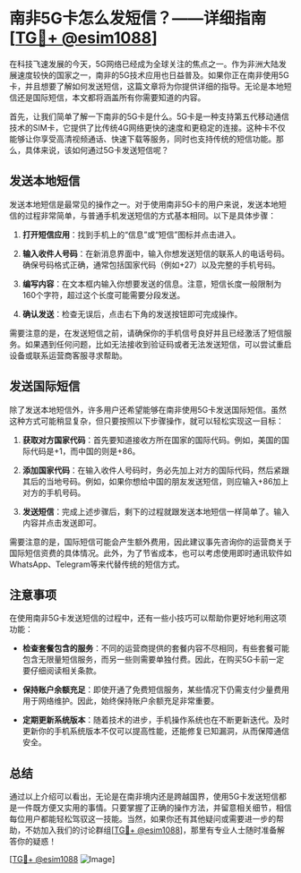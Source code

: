 # 南非5G卡怎么发短信？——详细指南[[TG💪+ @esim1088](https://t.me/s/esim1088)]

在科技飞速发展的今天，5G网络已经成为全球关注的焦点之一。作为非洲大陆发展速度较快的国家之一，南非的5G技术应用也日益普及。如果你正在南非使用5G卡，并且想要了解如何发送短信，这篇文章将为你提供详细的指导。无论是本地短信还是国际短信，本文都将涵盖所有你需要知道的内容。

首先，让我们简单了解一下南非的5G卡是什么。5G卡是一种支持第五代移动通信技术的SIM卡，它提供了比传统4G网络更快的速度和更稳定的连接。这种卡不仅能够让你享受高清视频通话、快速下载等服务，同时也支持传统的短信功能。那么，具体来说，该如何通过5G卡发送短信呢？

## 发送本地短信

发送本地短信是最常见的操作之一。对于使用南非5G卡的用户来说，发送本地短信的过程非常简单，与普通手机发送短信的方式基本相同。以下是具体步骤：

1. **打开短信应用**：找到手机上的“信息”或“短信”图标并点击进入。
   
2. **输入收件人号码**：在新消息界面中，输入你想发送短信的联系人的电话号码。确保号码格式正确，通常包括国家代码（例如+27）以及完整的手机号码。

3. **编写内容**：在文本框内输入你想要发送的信息。注意，短信长度一般限制为160个字符，超过这个长度可能需要分段发送。

4. **确认发送**：检查无误后，点击右下角的发送按钮即可完成操作。

需要注意的是，在发送短信之前，请确保你的手机信号良好并且已经激活了短信服务。如果遇到任何问题，比如无法接收到验证码或者无法发送短信，可以尝试重启设备或联系运营商客服寻求帮助。

## 发送国际短信

除了发送本地短信外，许多用户还希望能够在南非使用5G卡发送国际短信。虽然这种方式可能稍显复杂，但只要按照以下步骤操作，就可以轻松实现这一目标：

1. **获取对方国家代码**：首先要知道接收方所在国家的国际代码。例如，美国的国际代码是+1，而中国的则是+86。

2. **添加国家代码**：在输入收件人号码时，务必先加上对方的国际代码，然后紧跟其后的当地号码。例如，如果你想给中国的朋友发送短信，则应输入+86加上对方的手机号码。

3. **发送短信**：完成上述步骤后，剩下的过程就跟发送本地短信一样简单了。输入内容并点击发送即可。

需要注意的是，国际短信可能会产生额外费用，因此建议事先咨询你的运营商关于国际短信资费的具体情况。此外，为了节省成本，也可以考虑使用即时通讯软件如WhatsApp、Telegram等来代替传统的短信方式。

## 注意事项

在使用南非5G卡发送短信的过程中，还有一些小技巧可以帮助你更好地利用这项功能：

- **检查套餐包含的服务**：不同的运营商提供的套餐内容不尽相同，有些套餐可能包含无限量短信服务，而另一些则需要单独付费。因此，在购买5G卡前一定要仔细阅读相关条款。
  
- **保持账户余额充足**：即使开通了免费短信服务，某些情况下仍需支付少量费用用于网络维护。因此，始终保持账户余额充足非常重要。

- **定期更新系统版本**：随着技术的进步，手机操作系统也在不断更新迭代。及时更新你的手机系统版本不仅可以提高性能，还能修复已知漏洞，从而保障通信安全。

## 总结

通过以上介绍可以看出，无论是在南非境内还是跨越国界，使用5G卡发送短信都是一件既方便又实用的事情。只要掌握了正确的操作方法，并留意相关细节，相信每位用户都能轻松驾驭这一技能。当然，如果你还有其他疑问或需要进一步的帮助，不妨加入我们的讨论群组[[TG💪+ @esim1088](https://t.me/s/esim1088)]，那里有专业人士随时准备解答你的疑惑！

[[TG💪+ @esim1088](https://t.me/s/esim1088) ![Image](https://i.postimg.cc/4NQfJmqS/Snipaste-2025-05-13-00-14-12.png)]